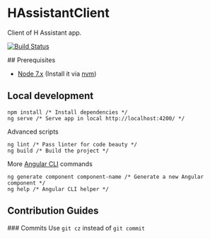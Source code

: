 # HAssistantClient
Client of H Assistant app.

[![Build Status](https://travis-ci.org/h-assistant/h-assistant-client.svg?branch=master)](https://travis-ci.org/h-assistant/h-assistant-client)

## Prerequisites

- [Node 7.x](https://nodejs.org/es/) (Install it via [nvm](https://github.com/creationix/nvm))

## Local development
```
npm install /* Install dependencies */
ng serve /* Serve app in local http://localhost:4200/ */
```

Advanced scripts
```
ng lint /* Pass linter for code beauty */
ng build /* Build the project */
```

More [Angular CLI](https://cli.angular.io/) commands
```
ng generate component component-name /* Generate a new Angular component */
ng help /* Angular CLI helper */
```

## Contribution Guides
### Commits
Use `git cz` instead of `git commit`
